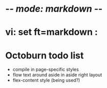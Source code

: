 # -*- mode: markdown -*-
# vi: set ft=markdown :

# Octoburn todo list

* compile in page-specific styles
* flow text around aside in aside right layout
* flex-content style (being used?)
